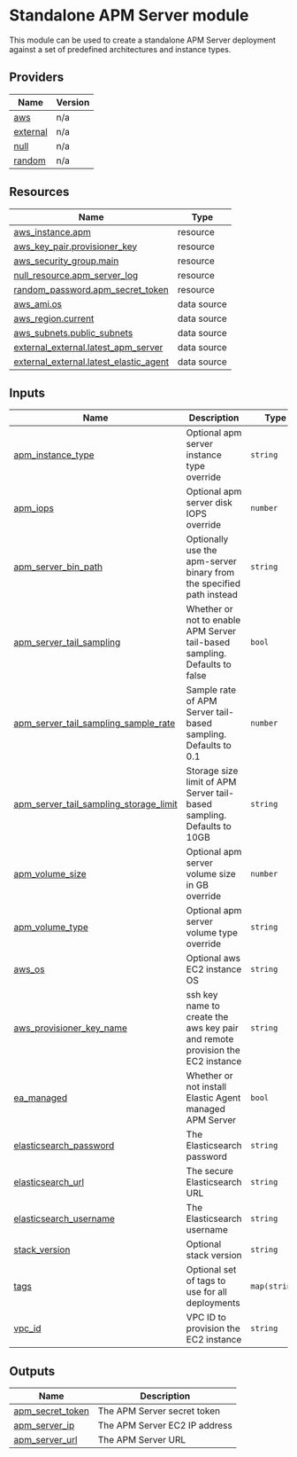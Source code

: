 <!-- BEGIN_TF_DOCS -->
# Standalone APM Server module

This module can be used to create a standalone APM Server deployment against a set of predefined architectures and instance types.

## Providers

| Name | Version |
|------|---------|
| <a name="provider_aws"></a> [aws](#provider\_aws) | n/a |
| <a name="provider_external"></a> [external](#provider\_external) | n/a |
| <a name="provider_null"></a> [null](#provider\_null) | n/a |
| <a name="provider_random"></a> [random](#provider\_random) | n/a |

## Resources

| Name | Type |
|------|------|
| [aws_instance.apm](https://registry.terraform.io/providers/hashicorp/aws/latest/docs/resources/instance) | resource |
| [aws_key_pair.provisioner_key](https://registry.terraform.io/providers/hashicorp/aws/latest/docs/resources/key_pair) | resource |
| [aws_security_group.main](https://registry.terraform.io/providers/hashicorp/aws/latest/docs/resources/security_group) | resource |
| [null_resource.apm_server_log](https://registry.terraform.io/providers/hashicorp/null/latest/docs/resources/resource) | resource |
| [random_password.apm_secret_token](https://registry.terraform.io/providers/hashicorp/random/latest/docs/resources/password) | resource |
| [aws_ami.os](https://registry.terraform.io/providers/hashicorp/aws/latest/docs/data-sources/ami) | data source |
| [aws_region.current](https://registry.terraform.io/providers/hashicorp/aws/latest/docs/data-sources/region) | data source |
| [aws_subnets.public_subnets](https://registry.terraform.io/providers/hashicorp/aws/latest/docs/data-sources/subnets) | data source |
| [external_external.latest_apm_server](https://registry.terraform.io/providers/hashicorp/external/latest/docs/data-sources/external) | data source |
| [external_external.latest_elastic_agent](https://registry.terraform.io/providers/hashicorp/external/latest/docs/data-sources/external) | data source |

## Inputs

| Name | Description | Type | Default | Required |
|------|-------------|------|---------|:--------:|
| <a name="input_apm_instance_type"></a> [apm\_instance\_type](#input\_apm\_instance\_type) | Optional apm server instance type override | `string` | `""` | no |
| <a name="input_apm_iops"></a> [apm\_iops](#input\_apm\_iops) | Optional apm server disk IOPS override | `number` | `null` | no |
| <a name="input_apm_server_bin_path"></a> [apm\_server\_bin\_path](#input\_apm\_server\_bin\_path) | Optionally use the apm-server binary from the specified path instead | `string` | `""` | no |
| <a name="input_apm_server_tail_sampling"></a> [apm\_server\_tail\_sampling](#input\_apm\_server\_tail\_sampling) | Whether or not to enable APM Server tail-based sampling. Defaults to false | `bool` | `false` | no |
| <a name="input_apm_server_tail_sampling_sample_rate"></a> [apm\_server\_tail\_sampling\_sample\_rate](#input\_apm\_server\_tail\_sampling\_sample\_rate) | Sample rate of APM Server tail-based sampling. Defaults to 0.1 | `number` | `0.1` | no |
| <a name="input_apm_server_tail_sampling_storage_limit"></a> [apm\_server\_tail\_sampling\_storage\_limit](#input\_apm\_server\_tail\_sampling\_storage\_limit) | Storage size limit of APM Server tail-based sampling. Defaults to 10GB | `string` | `"10GB"` | no |
| <a name="input_apm_volume_size"></a> [apm\_volume\_size](#input\_apm\_volume\_size) | Optional apm server volume size in GB override | `number` | `null` | no |
| <a name="input_apm_volume_type"></a> [apm\_volume\_type](#input\_apm\_volume\_type) | Optional apm server volume type override | `string` | `null` | no |
| <a name="input_aws_os"></a> [aws\_os](#input\_aws\_os) | Optional aws EC2 instance OS | `string` | `""` | no |
| <a name="input_aws_provisioner_key_name"></a> [aws\_provisioner\_key\_name](#input\_aws\_provisioner\_key\_name) | ssh key name to create the aws key pair and remote provision the EC2 instance | `string` | n/a | yes |
| <a name="input_ea_managed"></a> [ea\_managed](#input\_ea\_managed) | Whether or not install Elastic Agent managed APM Server | `bool` | `false` | no |
| <a name="input_elasticsearch_password"></a> [elasticsearch\_password](#input\_elasticsearch\_password) | The Elasticsearch password | `string` | n/a | yes |
| <a name="input_elasticsearch_url"></a> [elasticsearch\_url](#input\_elasticsearch\_url) | The secure Elasticsearch URL | `string` | n/a | yes |
| <a name="input_elasticsearch_username"></a> [elasticsearch\_username](#input\_elasticsearch\_username) | The Elasticsearch username | `string` | n/a | yes |
| <a name="input_stack_version"></a> [stack\_version](#input\_stack\_version) | Optional stack version | `string` | `"latest"` | no |
| <a name="input_tags"></a> [tags](#input\_tags) | Optional set of tags to use for all deployments | `map(string)` | `{}` | no |
| <a name="input_vpc_id"></a> [vpc\_id](#input\_vpc\_id) | VPC ID to provision the EC2 instance | `string` | n/a | yes |

## Outputs

| Name | Description |
|------|-------------|
| <a name="output_apm_secret_token"></a> [apm\_secret\_token](#output\_apm\_secret\_token) | The APM Server secret token |
| <a name="output_apm_server_ip"></a> [apm\_server\_ip](#output\_apm\_server\_ip) | The APM Server EC2 IP address |
| <a name="output_apm_server_url"></a> [apm\_server\_url](#output\_apm\_server\_url) | The APM Server URL |
<!-- END_TF_DOCS -->